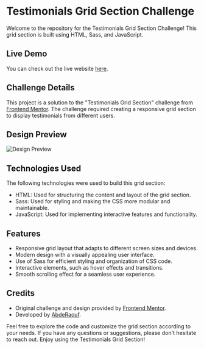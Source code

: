 # Testimonials Grid Section Challenge

Welcome to the repository for the Testimonials Grid Section Challenge! This grid section is built using HTML, Sass, and JavaScript.

## Live Demo

You can check out the live website [here](https://abdraoufx.github.io/frontEndMentor_Challenges/junior/testimonials_grid_section).

## Challenge Details

This project is a solution to the "Testimonials Grid Section" challenge from [Frontend Mentor](https://www.frontendmentor.io). The challenge required creating a responsive grid section to display testimonials from different users.

## Design Preview

![Design Preview](https://res.cloudinary.com/dz209s6jk/image/upload/q_auto:good,w_900/Challenges/uctyehbyqpp90valvmwn.jpg "Design Preview")

## Technologies Used

The following technologies were used to build this grid section:

- HTML: Used for structuring the content and layout of the grid section.
- Sass: Used for styling and making the CSS more modular and maintainable.
- JavaScript: Used for implementing interactive features and functionality.

## Features

- Responsive grid layout that adapts to different screen sizes and devices.
- Modern design with a visually appealing user interface.
- Use of Sass for efficient styling and organization of CSS code.
- Interactive elements, such as hover effects and transitions.
- Smooth scrolling effect for a seamless user experience.

## Credits

- Original challenge and design provided by [Frontend Mentor](https://www.frontendmentor.io).
- Developed by [AbdeRaouf](https://github.com/abdraoufx).

Feel free to explore the code and customize the grid section according to your needs. If you have any questions or suggestions, please don't hesitate to reach out. Enjoy using the Testimonials Grid Section!
